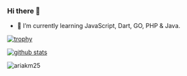 ### Hi there 👋
- 🌱 I’m currently learning JavaScript, Dart, GO, PHP & Java.

[![trophy](https://github-profile-trophy.vercel.app/?username=ariakm25&theme=dracula)](https://github.com/ryo-ma/github-profile-trophy)

[![github stats](https://github-readme-stats.vercel.app/api?username=ariakm25&show_icons=true&theme=tokyonight&count_private=true)](https://github.com/anuraghazra/github-readme-stats)

![ariakm25](https://count.getloli.com/get/@ariakm25?theme=rule34)

<!--
**ariakm25/ariakm25** is a ✨ _special_ ✨ repository because its `README.md` (this file) appears on your GitHub profile.

Here are some ideas to get you started:

- 🔭 I’m currently working on ...
- 🌱 I’m currently learning ...
- 👯 I’m looking to collaborate on ...
- 🤔 I’m looking for help with ...
- 💬 Ask me about ...
- 📫 How to reach me: ...
- 😄 Pronouns: ...
- ⚡ Fun fact: ...
-->

